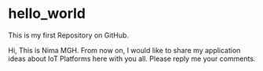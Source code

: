 # hello_world
This is my first Repository on GitHub.

Hi, This is Nima MGH.
From now on, I would like to share my application ideas about IoT Platforms here with you all.
Please reply me your comments.

